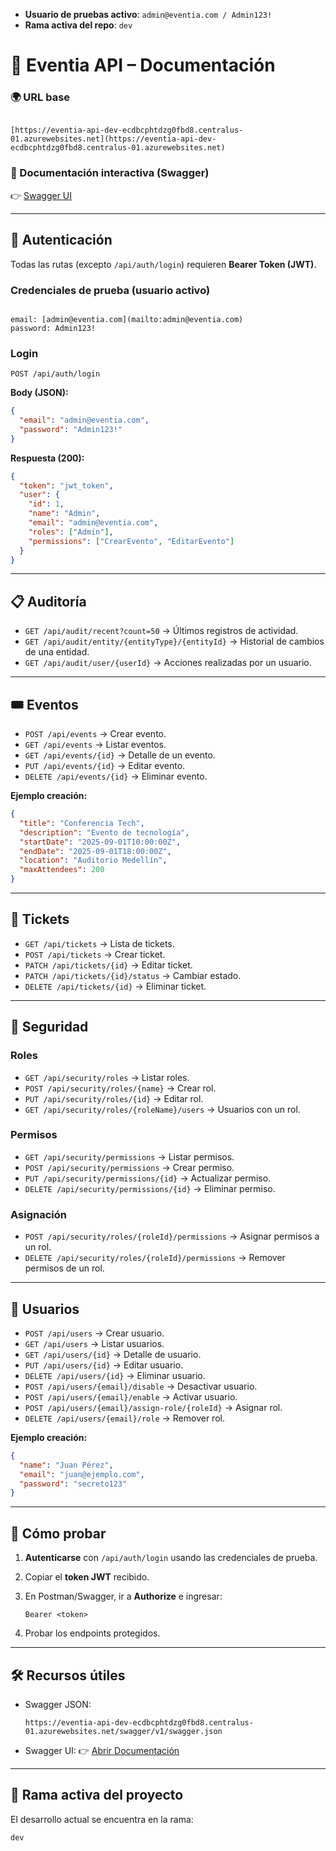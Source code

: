 * **Usuario de pruebas activo**: `admin@eventia.com / Admin123!`
* **Rama activa del repo**: `dev`

# 📘 Eventia API – Documentación

### 🌍 URL base
```

[https://eventia-api-dev-ecdbcphtdzg0fbd8.centralus-01.azurewebsites.net](https://eventia-api-dev-ecdbcphtdzg0fbd8.centralus-01.azurewebsites.net)

```

### 📑 Documentación interactiva (Swagger)
👉 [Swagger UI](https://eventia-api-dev-ecdbcphtdzg0fbd8.centralus-01.azurewebsites.net/swagger/index.html)

---

## 🔑 Autenticación
Todas las rutas (excepto `/api/auth/login`) requieren **Bearer Token (JWT)**.

### Credenciales de prueba (usuario activo)
```

email: [admin@eventia.com](mailto:admin@eventia.com)
password: Admin123!

````

### Login
```http
POST /api/auth/login
````

**Body (JSON):**

```json
{
  "email": "admin@eventia.com",
  "password": "Admin123!"
}
```

**Respuesta (200):**

```json
{
  "token": "jwt_token",
  "user": {
    "id": 1,
    "name": "Admin",
    "email": "admin@eventia.com",
    "roles": ["Admin"],
    "permissions": ["CrearEvento", "EditarEvento"]
  }
}
```

---

## 📋 Auditoría

* `GET /api/audit/recent?count=50` → Últimos registros de actividad.
* `GET /api/audit/entity/{entityType}/{entityId}` → Historial de cambios de una entidad.
* `GET /api/audit/user/{userId}` → Acciones realizadas por un usuario.

---

## 🎟️ Eventos

* `POST /api/events` → Crear evento.
* `GET /api/events` → Listar eventos.
* `GET /api/events/{id}` → Detalle de un evento.
* `PUT /api/events/{id}` → Editar evento.
* `DELETE /api/events/{id}` → Eliminar evento.

**Ejemplo creación:**

```json
{
  "title": "Conferencia Tech",
  "description": "Evento de tecnología",
  "startDate": "2025-09-01T10:00:00Z",
  "endDate": "2025-09-01T18:00:00Z",
  "location": "Auditorio Medellín",
  "maxAttendees": 200
}
```

---

## 🎫 Tickets

* `GET /api/tickets` → Lista de tickets.
* `POST /api/tickets` → Crear ticket.
* `PATCH /api/tickets/{id}` → Editar ticket.
* `PATCH /api/tickets/{id}/status` → Cambiar estado.
* `DELETE /api/tickets/{id}` → Eliminar ticket.

---

## 🔐 Seguridad

### Roles

* `GET /api/security/roles` → Listar roles.
* `POST /api/security/roles/{name}` → Crear rol.
* `PUT /api/security/roles/{id}` → Editar rol.
* `GET /api/security/roles/{roleName}/users` → Usuarios con un rol.

### Permisos

* `GET /api/security/permissions` → Listar permisos.
* `POST /api/security/permissions` → Crear permiso.
* `PUT /api/security/permissions/{id}` → Actualizar permiso.
* `DELETE /api/security/permissions/{id}` → Eliminar permiso.

### Asignación

* `POST /api/security/roles/{roleId}/permissions` → Asignar permisos a un rol.
* `DELETE /api/security/roles/{roleId}/permissions` → Remover permisos de un rol.

---

## 👥 Usuarios

* `POST /api/users` → Crear usuario.
* `GET /api/users` → Listar usuarios.
* `GET /api/users/{id}` → Detalle de usuario.
* `PUT /api/users/{id}` → Editar usuario.
* `DELETE /api/users/{id}` → Eliminar usuario.
* `POST /api/users/{email}/disable` → Desactivar usuario.
* `POST /api/users/{email}/enable` → Activar usuario.
* `POST /api/users/{email}/assign-role/{roleId}` → Asignar rol.
* `DELETE /api/users/{email}/role` → Remover rol.

**Ejemplo creación:**

```json
{
  "name": "Juan Pérez",
  "email": "juan@ejemplo.com",
  "password": "secreto123"
}
```

---

## 🚀 Cómo probar

1. **Autenticarse** con `/api/auth/login` usando las credenciales de prueba.
2. Copiar el **token JWT** recibido.
3. En Postman/Swagger, ir a **Authorize** e ingresar:

   ```
   Bearer <token>
   ```
4. Probar los endpoints protegidos.

---

## 🛠️ Recursos útiles

* Swagger JSON:

  ```
  https://eventia-api-dev-ecdbcphtdzg0fbd8.centralus-01.azurewebsites.net/swagger/v1/swagger.json
  ```
* Swagger UI:
  👉 [Abrir Documentación](https://eventia-api-dev-ecdbcphtdzg0fbd8.centralus-01.azurewebsites.net/swagger/index.html)

---

## 🌱 Rama activa del proyecto

El desarrollo actual se encuentra en la rama:

```
dev
```
